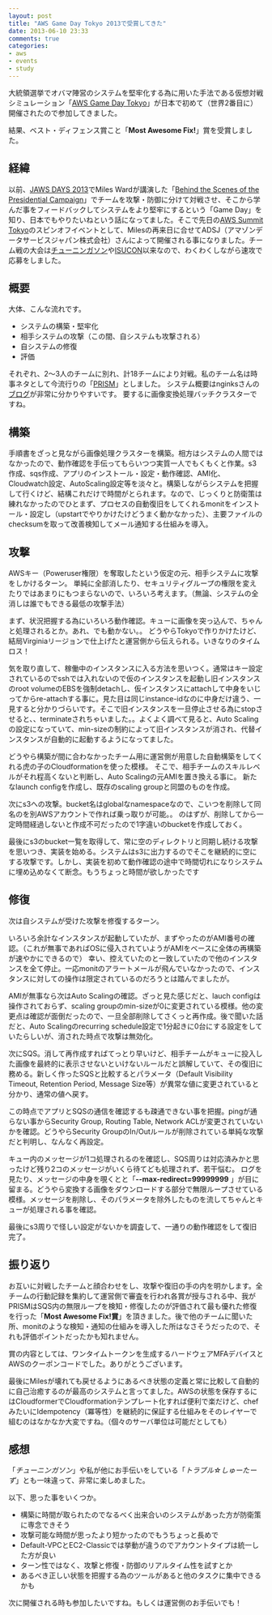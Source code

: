 ```yaml
---
layout: post
title: "AWS Game Day Tokyo 2013で受賞してきた"
date: 2013-06-10 23:33
comments: true
categories: 
- aws
- events
- study
---
```



大統領選挙でオバマ陣営のシステムを堅牢化する為に用いた手法である仮想対戦シミュレーション「[AWS Game Day Tokyo](http://gameday2013.doorkeeper.jp/events/3960)」が日本で初めて（世界2番目に）開催されたので参加してきました。

結果、ベスト・ディフェンス賞こと「**Most Awesome Fix!**」賞を受賞しました。

## 経緯 ##

以前、[JAWS DAYS 2013](http://jaws-ug.jp/jawsdays2013/)でMiles Wardが講演した「[Behind the Scenes of the Presidential Campaign](http://www.publickey1.jp/blog/13/obama_for_america.html)」でチームを攻撃・防御に分けて対戦させ、そこから学んだ事をフィードバックしてシステムをより堅牢にするという「Game Day」を知り、日本でもやりたいねという話になってました。そこで先日の[AWS Summit Tokyo](http://www.awssummittokyo.com/)のスピンオフイベントとして、Milesの再来日に合せてADSJ（アマゾンデータサービスジャパン株式会社）さんによって開催される事になりました。チーム戦の大会は[チューニンガソン](http://ijin.github.io/blog/2012/07/03/tuningathon4/)や[ISUCON](http://ijin.github.io/blog/2012/11/05/isucon2/)以来なので、わくわくしながら速攻で応募をしました。

## 概要 ##

大体、こんな流れです。

- システムの構築・堅牢化
- 相手システムの攻撃（この間、自システムも攻撃される）
- 自システムの修復
- 評価

それぞれ、2〜3人のチームに別れ、計18チームにより対戦。私のチーム名は時事ネタとして今流行りの「[PRISM](http://jp.techcrunch.com/2013/06/07/20130606report-nsa-collects-data-directly-from-servers-of-google-apple-microsoft-facebook-and-more/)」としました。
システム概要はnginksさんの[ブログ](http://d.hatena.ne.jp/nginks/20130608/1370700185)が非常に分かりやすいです。
要するに画像変換処理バッチクラスターですね。

## 構築 ##

手順書をざっと見ながら画像処理クラスターを構築。相方はシステムの人間ではなかったので、動作確認を手伝ってもらいつつ実質一人でもくもくと作業。s3作成、sqs作成、アプリのインストール・設定・動作確認、AMI化、Cloudwatch設定、AutoScaling設定等を淡々と。構築しながらシステムを把握して行くけど、結構これだけで時間がとられます。なので、じっくりと防衛策は練れなかったのでひとまず、プロセスの自動復旧をしてくれるmonitをインストール・設定し（upstartでやりかけたけどうまく動かなかった）、主要ファイルのchecksumを取って改善検知してメール通知する仕組みを導入。

## 攻撃 ##

AWSキー（Poweruser権限）を奪取したという仮定の元、相手システムに攻撃をしかけるターン。
単純に全部消したり、セキュリティグループの権限を変えたりではあまりにもつまらないので、いろいろ考えます。（無論、システムの全消しは誰でもできる最低の攻撃手法）

まず、状況把握する為にいろいろ動作確認。キューに画像を突っ込んで、ちゃんと処理されるとか。あれ、でも動かない。。
どうやらTokyoで作りかけたけど、結局Virginiaリージョンで仕上げたと運営側から伝えられる。いきなりのタイムロス！

気を取り直して、稼働中のインスタンスに入る方法を思いつく。通常はキー設定されているのでsshでは入れないので仮のインスタンスを起動し旧インスタンスのroot volumeのEBSを強制detachし、仮インスタンスにattachして中身をいじってからre-attachする事に。見た目は同じinstance-idなのに中身だけ違う、一見すると分かりづらいです。そこで旧インスタンスを一旦停止させる為にstopさせると、、terminateされちゃいました。。よくよく調べて見ると、Auto Scalingの設定になっていて、min-sizeの制約によって旧インスタンスが消され、代替インスタンスが自動的に起動するようになってました。

どうやら構築が間に合わなかったチーム用に運営側が用意した自動構築をしてくれる虎の子のCloudformationを使った模様。
そこで、相手チームのスキルレベルがそれ程高くないと判断し、Auto Scalingの元AMIを置き換える事に。
新たなlaunch configを作成し、既存のscaling groupと同盟のものを作成。

次にs3への攻撃。bucket名はglobalなnamespaceなので、こいつを削除して同名のを別AWSアカウントで作れば乗っ取りが可能。。
のはずが、削除してから一定時間経過しないと作成不可だったので1字違いのbucketを作成しておく。

最後にs3のbucket一覧を取得して、常に空のディレクトリと同期し続ける攻撃を思いつき、実装を始める。システムはs3に出力するのでそこを継続的に空にする攻撃です。しかし、実装を初めて動作確認の途中で時間切れになりシステムに埋め込めなくて断念。もうちょっと時間が欲しかったです

## 修復 ##

次は自システムが受けた攻撃を修復するターン。

いろいろ余計なインスタンスが起動していたが、まずやったのがAMI番号の確認。（これが無事であればOSに侵入されていようがAMIをベースに全体の再構築が速やかにできるので）
幸い、控えていたのと一致していたので他のインスタンスを全て停止。一応monitのアラートメールが飛んでいなかったので、インスタンスに対しての操作は限定されているのだろうとは踏んでましたが。

AMIが無事なら次はAuto Scalingの確認。ざっと見た感じだと、lauch configは操作されておらず、scaling groupのmin-sizeが0に変更されている模様。他の変更点は確認が面倒だったので、一旦全部削除してさくっと再作成。後で聞いた話だと、Auto Scalingのrecurring schedule設定で1分起きに0台にする設定をしていたらしいが、消された時点で攻撃は無効化。

次にSQS。消して再作成すればてっとり早いけど、相手チームがキューに投入した画像を最終的に表示させないといけないルールだと誤解していて、その復旧に務める。新しく作ったSQSと比較するとパラメータ（Default Visibility Timeout, Retention Period, Message Size等）が異常な値に変更されていると分かり、通常の値へ戻す。

この時点でアプリとSQSの通信を確認するも疎通できない事を把握。pingが通らない事からSecurity Group, Routing Table, Network ACLが変更されていないかを確認。どうやらSecurity GroupのIn/Outルールが削除されている単純な攻撃だと判明し、なんなく再設定。

キュー内のメッセージが1コ処理されるのを確認し、SQS周りは対応済みかと思ったけど残り2コのメッセージがいくら待てども処理されず、若干悩む。
ログを見たり、メッセージの中身を覗くとと「**--max-redirect=99999999** 」が目に留まる。どうやら変換する画像をダウンロードする部分で無限ループさせている模様。メッセージを削除し、そのパラメータを除外したものを流してちゃんとキューが処理される事を確認。

最後にs3周りで怪しい設定がないかを調査して、一通りの動作確認をして復旧完了。

## 振り返り ##

お互いに対戦したチームと顔合わせをし、攻撃や復旧の手の内を明かします。全チームの行動記録を集約して運営側で審査を行われ各賞が授与される中、我がPRISMはSQS内の無限ループを検知・修復したのが評価されて最も優れた修復を行った「**Most Awesome Fix!賞**」を頂きました。後で他のチームに聞いた所、monitのような検知・通知の仕組みを導入した所はなさそうだったので、それも評価ポイントだったかも知れません。

賞の内容としては、ワンタイムトークンを生成するハードウェアMFAデバイスとAWSのクーポンコードでした。ありがとうございます。

最後にMilesが壊れても戻せるようにあるべき状態の定義と常に比較して自動的に自己治癒するのが最高のシステムと言ってました。AWSの状態を保存するにはCloudformerでCloudformationテンプレート化すれば便利で楽だけど、chefみたいにIdempotency（冪等性）を継続的に保証する仕組みをそのレイヤーで組むのはなかなか大変ですね。（個々のサーバ単位は可能だとしても）

## 感想 ##

「*チューニンガソン*」や私が他にお手伝いをしている「*トラブル☆しゅーたーず*」とも一味違って、非常に楽しめました。

以下、思った事をいくつか。

- 構築に時間が取られたのでなるべく出来合いのシステムがあった方が防衛策に専念できそう
- 攻撃可能な時間が思ったより短かったのでもうちょっと長めで
- Default-VPCとEC2-Classicでは挙動が違うのでアカウントタイプは統一した方が良い
- ターン性ではなく、攻撃と修復・防御のリアルタイム性を試すとか
- あるべき正しい状態を把握する為のツールがあると他のタスクに集中できるかも

次に開催される時も参加したいですね。もしくは運営側のお手伝いでも！


